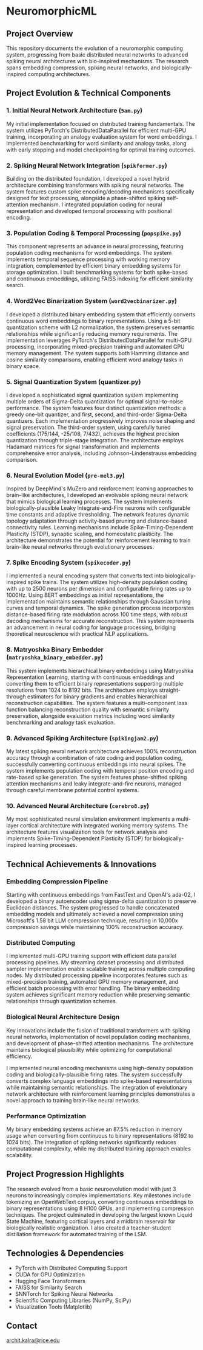# NeuromorphicML

## Project Overview
This repository documents the evolution of a neuromorphic computing system, progressing from basic distributed neural networks to advanced spiking neural architectures with bio-inspired mechanisms. The research spans embedding compression, spiking neural networks, and biologically-inspired computing architectures.

## Project Evolution & Technical Components

### 1. Initial Neural Network Architecture (`5am.py`)
My initial implementation focused on distributed training fundamentals. The system utilizes PyTorch's DistributedDataParallel for efficient multi-GPU training, incorporating an analogy evaluation system for word embeddings. I implemented benchmarking for word similarity and analogy tasks, along with early stopping and model checkpointing for optimal training outcomes.

### 2. Spiking Neural Network Integration (`spikformer.py`)
Building on the distributed foundation, I developed a novel hybrid architecture combining transformers with spiking neural networks. The system features custom spike encoding/decoding mechanisms specifically designed for text processing, alongside a phase-shifted spiking self-attention mechanism. I integrated population coding for neural representation and developed temporal processing with positional encoding.

### 3. Population Coding & Temporal Processing (`popspike.py`)
This component represents an advance in neural processing, featuring population coding mechanisms for word embeddings. The system implements temporal sequence processing with working memory integration, complemented by efficient binary embedding systems for storage optimization. I built benchmarking systems for both spike-based and continuous embeddings, utilizing FAISS indexing for efficient similarity search.

### 4. Word2Vec Binarization System (`word2vecbinarizer.py`)
I developed a distributed binary embedding system that efficiently converts continuous word embeddings to binary representations. Using a 5-bit quantization scheme with L2 normalization, the system preserves semantic relationships while significantly reducing memory requirements. The implementation leverages PyTorch's DistributedDataParallel for multi-GPU processing, incorporating mixed-precision training and automated GPU memory management. The system supports both Hamming distance and cosine similarity comparisons, enabling efficient word analogy tasks in binary space.

### 5. Signal Quantization System (quantizer.py)
I developed a sophisticated signal quantization system implementing multiple orders of Sigma-Delta quantization for optimal signal-to-noise performance. The system features four distinct quantization methods: a greedy one-bit quantizer, and first, second, and third-order Sigma-Delta quantizers. Each implementation progressively improves noise shaping and signal preservation. The third-order system, using carefully tuned coefficients (175/144, -25/108, 7/432), achieves the highest precision quantization through triple-stage integration. The architecture employs Hadamard matrices for signal transformation and implements comprehensive error analysis, including Johnson-Lindenstrauss embedding comparison.

### 6. Neural Evolution Model (`pre-mel3.py`)
Inspired by DeepMind's MuZero and reinforcement learning approaches to brain-like architectures, I developed an evolvable spiking neural network that mimics biological learning processes. The system implements biologically-plausible Leaky Integrate-and-Fire neurons with configurable time constants and adaptive thresholding. The network features dynamic topology adaptation through activity-based pruning and distance-based connectivity rules. Learning mechanisms include Spike-Timing-Dependent Plasticity (STDP), synaptic scaling, and homeostatic plasticity. The architecture demonstrates the potential for reinforcement learning to train brain-like neural networks through evolutionary processes.

### 7. Spike Encoding System (`spikecoder.py`)
I implemented a neural encoding system that converts text into biologically-inspired spike trains. The system utilizes high-density population coding with up to 2500 neurons per dimension and configurable firing rates up to 1000Hz. Using BERT embeddings as initial representations, the implementation maintains semantic relationships through Gaussian tuning curves and temporal dynamics. The spike generation process incorporates distance-based firing rate modulation across 100 time steps, with robust decoding mechanisms for accurate reconstruction. This system represents an advancement in neural coding for language processing, bridging theoretical neuroscience with practical NLP applications.

### 8. Matryoshka Binary Embedder (`matryoshka_binary_embedder.py`)
This system implements hierarchical binary embeddings using Matryoshka Representation Learning, starting with continuous embeddings and converting them to efficient binary representations supporting multiple resolutions from 1024 to 8192 bits. The architecture employs straight-through estimators for binary gradients and enables hierarchical reconstruction capabilities. The system features a multi-component loss function balancing reconstruction quality with semantic similarity preservation, alongside evaluation metrics including word similarity benchmarking and analogy task evaluation.

### 9. Advanced Spiking Architecture (`spikingjam2.py`)
My latest spiking neural network architecture achieves 100% reconstruction accuracy through a combination of rate coding and population coding, successfully converting continuous embeddings into neural spikes. The system implements population coding with temporal position encoding and rate-based spike generation. The system features phase-shifted spiking attention mechanisms and leaky integrate-and-fire neurons, managed through careful membrane potential control systems.

### 10. Advanced Neural Architecture (`cerebro8.py`)
My most sophisticated neural simulation environment implements a multi-layer cortical architecture with integrated working memory systems. The architecture features visualization tools for network analysis and implements Spike-Timing-Dependent Plasticity (STDP) for biologically-inspired learning processes.

## Technical Achievements & Innovations

### Embedding Compression Pipeline
Starting with continuous embeddings from FastText and OpenAI's ada-02, I developed a binary autoencoder using sigma-delta quantization to preserve Euclidean distances. The system progressed to handle concatenated embedding models and ultimately achieved a novel compression using Microsoft's 1.58 bit LLM compression technique, resulting in 10,000x compression savings while maintaining 100% reconstruction accuracy.

### Distributed Computing
I implemented multi-GPU training support with efficient data parallel processing pipelines. My streaming dataset processing and distributed sampler implementation enable scalable training across multiple computing nodes. My distributed processing pipeline incorporates features such as mixed-precision training, automated GPU memory management, and efficient batch processing with error handling. The binary embedding system achieves significant memory reduction while preserving semantic relationships through quantization schemes.

### Biological Neural Architecture Design
Key innovations include the fusion of traditional transformers with spiking neural networks, implementation of novel population coding mechanisms, and development of phase-shifted attention mechanisms. The architecture maintains biological plausibility while optimizing for computational efficiency.

I implemented neural encoding mechanisms using high-density population coding and biologically-plausible firing rates. The system successfully converts complex language embeddings into spike-based representations while maintaining semantic relationships. The integration of evolutionary network architecture with reinforcement learning principles demonstrates a novel approach to training brain-like neural networks.

### Performance Optimization
My binary embedding systems achieve an 87.5% reduction in memory usage when converting from continuous to binary representations (8192 to 1024 bits). The integration of spiking networks significantly reduces computational complexity, while my distributed training approach enables scalability.

## Project Progression Highlights
The research evolved from a basic neuroevolution model with just 3 neurons to increasingly complex implementations. Key milestones include tokenizing an OpenWebText corpus, converting continuous embeddings to binary representations using 8 H100 GPUs, and implementing compression techniques. The project culminated in developing the largest known Liquid State Machine, featuring cortical layers and a midbrain reservoir for biologically realistic organization. I also created a teacher-student distillation framework for automated training of the LSM.

## Technologies & Dependencies
- PyTorch with Distributed Computing Support
- CUDA for GPU Optimization
- Hugging Face Transformers
- FAISS for Similarity Search
- SNNTorch for Spiking Neural Networks
- Scientific Computing Libraries (NumPy, SciPy)
- Visualization Tools (Matplotlib)

## Contact
archit.kalra@rice.edu
